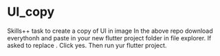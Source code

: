 # UI_copy
Skills++ task to create a copy of UI in image
In the above repo download everythonh and paste in your new flutter project folder in file explorer. If asked to replace . Click yes.
Then run yur flutter project.


